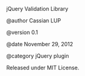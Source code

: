  jQuery Validation Library
 
 @author Cassian LUP
 
 @version 0.1
 
 @date November 29, 2012
 
 @category jQuery plugin
 
 Released under MIT License.
